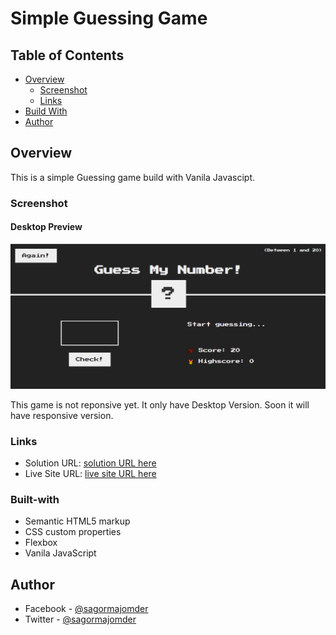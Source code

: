 # Simple Guessing Game

## Table of Contents

- [Overview](#overview)
  - [Screenshot](#screenshot)
  - [Links](#links)
- [Build With](#build-with)
- [Author](#author)

## Overview

This is a simple Guessing game build with Vanila Javascipt.

### Screenshot

#### Desktop Preview

![](./screenshot/desktop_preview.png)

This game is not reponsive yet. It only have Desktop Version. Soon it will have responsive version.

### Links

- Solution URL: [solution URL here](https://github.com/sagormajomder/frontend-mentor-respornsive-card-component)
- Live Site URL: [live site URL here](https://sagormajomder.github.io/JS-simple-Guessing-game/)

### Built-with

- Semantic HTML5 markup
- CSS custom properties
- Flexbox
- Vanila JavaScript

## Author

- Facebook - [@sagormajomder](https://www.facebook.com/sagormajomder/)
- Twitter - [@sagormajomder](https://www.twitter.com/sagormajomder)

